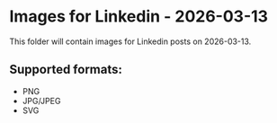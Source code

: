 # Images for Linkedin - 2026-03-13

This folder will contain images for Linkedin posts on 2026-03-13.

## Supported formats:
- PNG
- JPG/JPEG
- SVG
